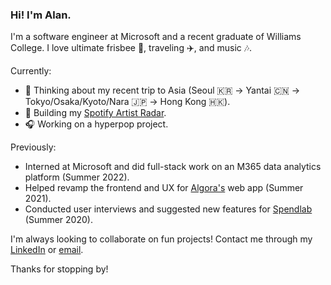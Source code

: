 ### Hi! I'm Alan.

I'm a software engineer at Microsoft and a recent graduate of Williams College. I love ultimate frisbee :flying_disc:, traveling ✈️, and music 🎶.

Currently:
- 🗻 Thinking about my recent trip to Asia (Seoul 🇰🇷 → Yantai 🇨🇳 → Tokyo/Osaka/Kyoto/Nara 🇯🇵 → Hong Kong 🇭🇰).
- :hammer: Building my [Spotify Artist Radar](https://github.com/alansun25/spotify-artist-radar).
- 🎧 Working on a hyperpop project.

Previously:
- Interned at Microsoft and did full-stack work on an M365 data analytics platform (Summer 2022).
- Helped revamp the frontend and UX for [Algora's](https://algora.io/#/) web app (Summer 2021).
- Conducted user interviews and suggested new features for [Spendlab](https://www.spendlab.org/) (Summer 2020).

I'm always looking to collaborate on fun projects! Contact me through my [LinkedIn](https://www.linkedin.com/in/alansun25/) or [email](mailto:alansun.dev@gmail.com).

Thanks for stopping by!
